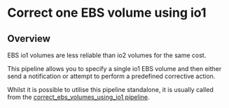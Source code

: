 # Correct one EBS volume using io1

## Overview

EBS io1 volumes are less reliable than io2 volumes for the same cost.

This pipeline allows you to specify a single io1 EBS volume and then either send a notification or attempt to perform a predefined corrective action.

Whilst it is possible to utilise this pipeline standalone, it is usually called from the [correct_ebs_volumes_using_io1 pipeline](https://hub.flowpipe.io/mods/turbot/aws_thrifty/pipelines/aws_thrifty.pipeline.correct_ebs_volumes_using_io1).